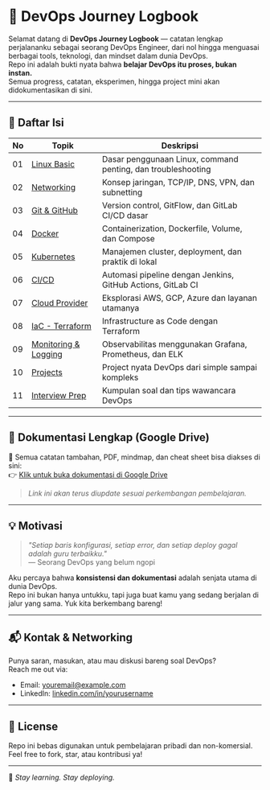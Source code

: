 # 🚀 DevOps Journey Logbook

Selamat datang di **DevOps Journey Logbook** — catatan lengkap perjalananku sebagai seorang DevOps Engineer, dari nol hingga menguasai berbagai tools, teknologi, dan mindset dalam dunia DevOps.  
Repo ini adalah bukti nyata bahwa **belajar DevOps itu proses, bukan instan.**  
Semua progress, catatan, eksperimen, hingga project mini akan didokumentasikan di sini.

---

## 🧭 Daftar Isi

| No | Topik | Deskripsi |
|----|-------|-----------|
| 01 | [Linux Basic](./01-linux-basic) | Dasar penggunaan Linux, command penting, dan troubleshooting |
| 02 | [Networking](./02-networking) | Konsep jaringan, TCP/IP, DNS, VPN, dan subnetting |
| 03 | [Git & GitHub](./03-git-github) | Version control, GitFlow, dan GitLab CI/CD dasar |
| 04 | [Docker](./04-docker) | Containerization, Dockerfile, Volume, dan Compose |
| 05 | [Kubernetes](./05-kubernetes) | Manajemen cluster, deployment, dan praktik di lokal |
| 06 | [CI/CD](./06-ci-cd) | Automasi pipeline dengan Jenkins, GitHub Actions, GitLab CI |
| 07 | [Cloud Provider](./07-cloud) | Eksplorasi AWS, GCP, Azure dan layanan utamanya |
| 08 | [IaC - Terraform](./08-iac-terraform) | Infrastructure as Code dengan Terraform |
| 09 | [Monitoring & Logging](./09-monitoring-logging) | Observabilitas menggunakan Grafana, Prometheus, dan ELK |
| 10 | [Projects](./10-projects) | Project nyata DevOps dari simple sampai kompleks |
| 11 | [Interview Prep](./11-interview-prep) | Kumpulan soal dan tips wawancara DevOps |

---

## 📂 Dokumentasi Lengkap (Google Drive)

📎 Semua catatan tambahan, PDF, mindmap, dan cheat sheet bisa diakses di sini:  
👉 [Klik untuk buka dokumentasi di Google Drive](https://drive.google.com/your-link-di-sini)

> *Link ini akan terus diupdate sesuai perkembangan pembelajaran.*

---

## 💡 Motivasi

> *"Setiap baris konfigurasi, setiap error, dan setiap deploy gagal adalah guru terbaikku."*  
> — Seorang DevOps yang belum ngopi

Aku percaya bahwa **konsistensi dan dokumentasi** adalah senjata utama di dunia DevOps.  
Repo ini bukan hanya untukku, tapi juga buat kamu yang sedang berjalan di jalur yang sama. Yuk kita berkembang bareng!

---

## 📬 Kontak & Networking

Punya saran, masukan, atau mau diskusi bareng soal DevOps?  
Reach me out via:

- Email: [youremail@example.com](mailto:youremail@example.com)
- LinkedIn: [linkedin.com/in/yourusername](https://linkedin.com/in/yourusername)

---

## 📌 License

Repo ini bebas digunakan untuk pembelajaran pribadi dan non-komersial.  
Feel free to fork, star, atau kontribusi ya!

---

🎯 *Stay learning. Stay deploying.*
